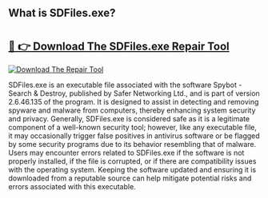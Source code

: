 ## What is SDFiles.exe? 

# <h2><a href="https://exedetect.com/download.php?SDFiles.exe">🔗 👉 Download The SDFiles.exe Repair Tool</a></h2>

[![Download The Repair Tool](https://exedetect.com/download-button.jpg)](https://exedetect.com/download.php?SDFiles.exe)

SDFiles.exe is an executable file associated with the software Spybot - Search & Destroy, published by Safer Networking Ltd., and is part of version 2.6.46.135 of the program. It is designed to assist in detecting and removing spyware and malware from computers, thereby enhancing system security and privacy. Generally, SDFiles.exe is considered safe as it is a legitimate component of a well-known security tool; however, like any executable file, it may occasionally trigger false positives in antivirus software or be flagged by some security programs due to its behavior resembling that of malware. Users may encounter errors related to SDFiles.exe if the software is not properly installed, if the file is corrupted, or if there are compatibility issues with the operating system. Keeping the software updated and ensuring it is downloaded from a reputable source can help mitigate potential risks and errors associated with this executable.